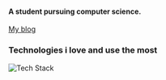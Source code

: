 #### A student pursuing computer science.

[My blog](https://ishankbg)
### Technologies i love and use the most

![Tech Stack](https://cardify.vercel.app/api/badges?border=false&borderColor=%23ddd&borderWidth=2&iconColor=&icons=nextdotjs%2Creact%2Ctypescript%2Cvuedotjs%2Crust%2Cvite%2Cnodedotjs%2Cdeno%2Cjavascript&preset=default&shadow=true&width=100)


